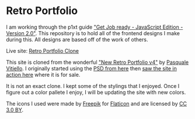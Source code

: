 # Retro Portfolio

I am working through the p1xt guide ["Get Job ready - JavaScript Edition - Version 2.0"](https://github.com/P1xt/p1xt-guides/blob/master/job-ready-javascript-edition-2.0.md). This repository is to hold all of the frontend designs I make during this. All designs are based off of the work of others.

Live site: [Retro Portfolio Clone](https://reuben-john.github.io/html-css-templates/retro-clone/)

This site is cloned from the wonderful ["New Retro Portfolio v4"](https://themeforest.net/item/retro-portfolio-one-page-vintage-wordpress-theme/1708109) by [Pasquale Vitiello](http://pasqualevitiello.com/). I originally started using the [PSD from here](https://freebiesbug.com/psd-freebies/new-retro-portfolio-v4-free-psd/) then [saw the site in action here](https://themeforest.net/item/retro-portfolio-one-page-vintage-wordpress-theme/1708109) where it is for sale.

It is not an exact clone. I kept some of the stylings that I enjoyed. Once I figure out a color pallete I enjoy, I will be updating the site with new colors.

The icons I used were made by [Freepik](http://www.freepik.com) for [Flaticon](https://www.flaticon.com/)  and are licensed by [CC 3.0 BY](http://creativecommons.org/licenses/by/3.0/).